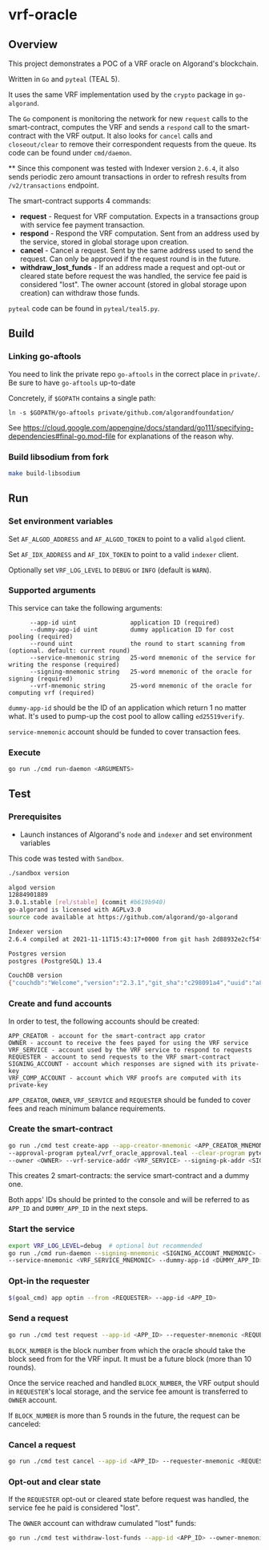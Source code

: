 # vrf-oracle

## Overview

This project demonstrates a POC of a VRF oracle on Algorand's blockchain.

Written in `Go` and `pyteal` (TEAL 5).

It uses the same VRF implementation used by the `crypto` package in `go-algorand`.

The `Go` component is monitoring the network for new `request` calls to the smart-contract, computes the VRF and sends a
`respond` call to the smart-contract with the VRF output. It also looks for `cancel` calls and `closeout/clear` to
remove their correspondent requests from the queue. Its code can be found under `cmd/daemon`.

** Since this component was tested with Indexer version `2.6.4`, it also sends periodic zero amount transactions in
order to refresh results from `/v2/transactions` endpoint.

The smart-contract supports 4 commands:
- **request** - Request for VRF computation. Expects in a transactions group with service fee payment transaction.
- **respond** - Respond the VRF computation. Sent from an address used by the service, stored in global storage upon creation.
- **cancel** - Cancel a request. Sent by the same address used to send the request. Can only be approved if the request round is in the future.
- **withdraw_lost_funds** - If an address made a request and opt-out or cleared state before request the was handled, the service fee
  paid is considered "lost". The owner account (stored in global storage upon creation) can withdraw those funds.

`pyteal` code can be found in `pyteal/teal5.py`.

## Build

###  Linking go-aftools

You need to link the private repo `go-aftools` in the correct place in `private/`.
Be sure to have `go-aftools` up-to-date

Concretely, if `$GOPATH` contains a single path:
```
ln -s $GOPATH/go-aftools private/github.com/algorandfoundation/
```

See https://cloud.google.com/appengine/docs/standard/go111/specifying-dependencies#final-go.mod-file for explanations of the reason why.

### Build libsodium from fork

```sh
make build-libsodium
```

## Run

### Set environment variables

Set `AF_ALGOD_ADDRESS` and `AF_ALGOD_TOKEN` to point to a valid `algod` client.

Set `AF_IDX_ADDRESS` and `AF_IDX_TOKEN` to point to a valid `indexer` client.

Optionally set `VRF_LOG_LEVEL` to `DEBUG` or `INFO` (default is `WARN`).


### Supported arguments

This service can take the following arguments:
```
      --app-id uint               application ID (required)
      --dummy-app-id uint         dummy application ID for cost pooling (required)
      --round uint                the round to start scanning from (optional. default: current round)
      --service-mnemonic string   25-word mnemonic of the service for writing the response (required)
      --signing-mnemonic string   25-word mnemonic of the oracle for signing (required)
      --vrf-mnemonic string       25-word mnemonic of the oracle for computing vrf (required)
```

`dummy-app-id` should be the ID of an application which return 1 no matter what. It's used to pump-up the cost pool to allow calling `ed25519verify`.

`service-mnemonic` account should be funded to cover transaction fees.

### Execute

```sh
go run ./cmd run-daemon <ARGUMENTS>
```

## Test

### Prerequisites

- Launch instances of Algorand's `node` and `indexer` and set environment variables

This code was tested with `Sandbox`.

```sh
./sandbox version

algod version
12884901889
3.0.1.stable [rel/stable] (commit #b619b940)
go-algorand is licensed with AGPLv3.0
source code available at https://github.com/algorand/go-algorand

Indexer version
2.6.4 compiled at 2021-11-11T15:43:17+0000 from git hash 2d88932e2cf54fe62791502b646ffe7e60d4bfff (modified)

Postgres version
postgres (PostgreSQL) 13.4

CouchDB version
{"couchdb":"Welcome","version":"2.3.1","git_sha":"c298091a4","uuid":"a8f78b7f6460c9cf3ba4dff0fae7023f","features":["pluggable-storage-engines","scheduler"],"vendor":{"name":"The Apache Software Foundation"}}
```

### Create and fund accounts

In order to test, the following accounts should be created:
```
APP_CREATOR - account for the smart-contract app crator
OWNER - account to receive the fees payed for using the VRF service
VRF_SERVICE - account used by the VRF service to respond to requests
REQUESTER - account to send requests to the VRF smart-contract
SIGNING_ACCOUNT - account which responses are signed with its private-key
VRF_COMP_ACCOUNT - account which VRF proofs are computed with its private-key
```
`APP_CREATOR`, `OWNER`, `VRF_SERVICE` and `REQUESTER` should be funded to cover fees and reach minimum balance requirements.

### Create the smart-contract

```sh
go run ./cmd test create-app --app-creator-mnemonic <APP_CREATOR_MNEMONIC> \
--approval-program pyteal/vrf_oracle_approval.teal --clear-program pyteal/vrf_oracle_clear.teal --fee 500000 \
--owner <OWNER> --vrf-service-addr <VRF_SERVICE> --signing-pk-addr <SIGNING_ACCOUNT> --should-create-dummy
```
This creates 2 smart-contracts: the service smart-contract and a dummy one.

Both apps' IDs should be printed to the console and will be referred to as `APP_ID` and `DUMMY_APP_ID` in the next steps.


### Start the service

```sh
export VRF_LOG_LEVEL=debug  # optional but recommended
go run ./cmd run-daemon --signing-mnemonic <SIGNING_ACCOUNT_MNEMONIC> --vrf-mnemonic <VRF_COMP_ACCOUNT_MNEMONIC> \
--service-mnemonic <VRF_SERVICE_MNEMONIC> --dummy-app-id <DUMMY_APP_ID> --app-id <APP_ID>
```

### Opt-in the requester

```sh
$(goal_cmd) app optin --from <REQUESTER> --app-id <APP_ID>
```

### Send a request

```sh
go run ./cmd test request --app-id <APP_ID> --requester-mnemonic <REQUESTER_MNEMONIC> --block <BLOCK_NUMBER>
```
`BLOCK_NUMBER` is the block number from which the oracle should take the block seed from for the VRF input. It must be a future block (more than 10 rounds).

Once the service reached and handled `BLOCK_NUMBER`, the VRF output should in `REQUESTER`'s local storage, and the service
fee amount is transferred to `OWNER` account.

If `BLOCK_NUMBER` is more than 5 rounds in the future, the request can be canceled:

### Cancel a request

```sh
go run ./cmd test cancel --app-id <APP_ID> --requester-mnemonic <REQUESTER_MNEMONIC>
```

### Opt-out and clear state

If the `REQUESTER` opt-out or cleared state before request was handled, the service fee
he paid is considered "lost".

The `OWNER` account can withdraw cumulated "lost" funds:

```sh
go run ./cmd test withdraw-lost-funds --app-id <APP_ID> --owner-mnemonic <OWNER_MNEMONIC>
```